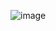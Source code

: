 ![image](https://github.com/enzifiri/polymerlabs-contribute/assets/76253089/93571c4d-f3ae-463a-becb-b03e81399e82)
